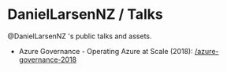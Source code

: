 # DanielLarsenNZ / Talks

@DanielLarsenNZ 's public talks and assets.

* Azure Governance - Operating Azure at Scale (2018): [/azure-governance-2018](/azure-governance-2018)

